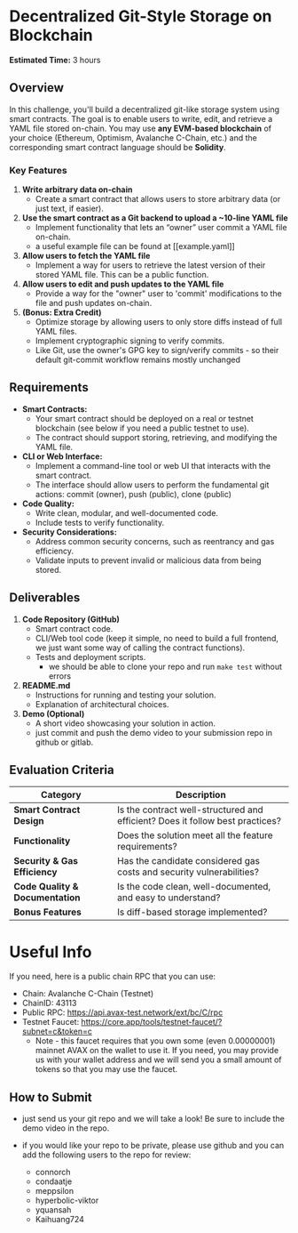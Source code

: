 # **Decentralized Git-Style Storage on Blockchain**

**Estimated Time:** 3 hours

## **Overview**

In this challenge, you'll build a decentralized git-like storage system using smart contracts. The goal is to enable users to write, edit, and retrieve a YAML file stored on-chain. You may use **any EVM-based blockchain** of your choice (Ethereum, Optimism, Avalanche C-Chain, etc.) and the corresponding smart contract language should be **Solidity**.


### **Key Features**

1. **Write arbitrary data on-chain**
   - Create a smart contract that allows users to store arbitrary data (or just text, if easier).
2. **Use the smart contract as a Git backend to upload a ~10-line YAML file**
   - Implement functionality that lets an “owner” user commit a YAML file on-chain.
   - a useful example file can be found at [[example.yaml]]
3. **Allow users to fetch the YAML file**
   - Implement a way for users to retrieve the latest version of their stored YAML file. This can be a public function.
4. **Allow users to edit and push updates to the YAML file**
   - Provide a way for the "owner" user to 'commit' modifications to the file and push updates on-chain.
5. **(Bonus: Extra Credit)**
   - Optimize storage by allowing users to only store diffs instead of full YAML files.
   - Implement cryptographic signing to verify commits.
   - Like Git, use the owner's GPG key to sign/verify commits - so their default git-commit workflow remains mostly unchanged

## **Requirements**

- **Smart Contracts:**
  - Your smart contract should be deployed on a real or testnet blockchain (see below if you need a public testnet to use).
  - The contract should support storing, retrieving, and modifying the YAML file.
- **CLI or Web Interface:**
  - Implement a command-line tool or web UI that interacts with the smart contract.
  - The interface should allow users to perform the fundamental git actions: commit (owner), push (public), clone (public)
- **Code Quality:**
  - Write clean, modular, and well-documented code.
  - Include tests to verify functionality.
- **Security Considerations:**
  - Address common security concerns, such as reentrancy and gas efficiency.
  - Validate inputs to prevent invalid or malicious data from being stored.

## **Deliverables**

1. **Code Repository (GitHub)**
   - Smart contract code.
   - CLI/Web tool code (keep it simple, no need to build a full frontend, we just want some way of calling the contract functions).
   - Tests and deployment scripts.
     - we should be able to clone your repo and run `make test` without errors
2. **README.md**
   - Instructions for running and testing your solution.
   - Explanation of architectural choices.
3. **Demo (Optional)**
   - A short video showcasing your solution in action.
   - just commit and push the demo video to your submission repo in github or gitlab.

## **Evaluation Criteria**

| Category                         | Description                                                                   |
| -------------------------------- | ----------------------------------------------------------------------------- |
| **Smart Contract Design**        | Is the contract well-structured and efficient? Does it follow best practices? |
| **Functionality**                | Does the solution meet all the feature requirements?                          |
| **Security & Gas Efficiency**    | Has the candidate considered gas costs and security vulnerabilities?          |
| **Code Quality & Documentation** | Is the code clean, well-documented, and easy to understand?                   |
| **Bonus Features**               | Is diff-based storage implemented?                                            |

# Useful Info

If you need, here is a public chain RPC that you can use:

- Chain: Avalanche C-Chain (Testnet)
- ChainID: 43113
- Public RPC: <https://api.avax-test.network/ext/bc/C/rpc>
- Testnet Faucet: <https://core.app/tools/testnet-faucet/?subnet=c&token=c>
  - Note - this faucet requires that you own some (even 0.00000001) mainnet AVAX on the wallet to use it. If you need, you may provide us with your wallet address and we will send you a small amount of tokens so that you may use the faucet.

## **How to Submit**

- just send us your git repo and we will take a look! Be sure to include the demo video in the repo.
- if you would like your repo to be private, please use github and you can add the following users to the repo for review:

  - connorch
  - condaatje
  - meppsilon
  - hyperbolic-viktor
  - yquansah
  - Kaihuang724
